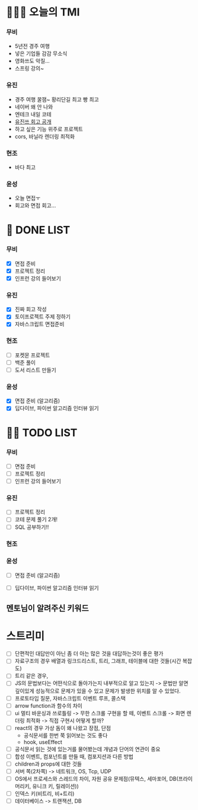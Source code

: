 # 🤸🏻‍♂️ 오늘의 TMI

### 무비
- 5년전 경주 여행
- 넣은 기업들 감감 무소식
- 영화쓰도 악질...
- 스프링 강의~

### 유진
- 경주 여행 꿀잼~ 황리단길 최고 빵 최고
- 네이버 왜 안 나와
- 엔테크 내일 코테
- [유진쓰 회고 공개](https://velog.io/@yujin1760/2021%EB%85%84-%ED%9A%8C%EA%B3%A0)
- 하고 싶은 기능 위주로 프로젝트 
- cors, 바닐라 렌더링 최적화

### 현조
- 바다 최고

### 윤성
- 오늘 면접ㅜ
- 회고와 면접 회고...


# 🎨 DONE LIST

### 무비
- [x] 면접 준비
- [x] 프로젝트 정리
- [x] 인프런 강의 들어보기

### 유진
- [x] 진짜 회고 작성
- [x] 토이프로젝트 주제 정하기
- [x] 자바스크립트 면접준비 

### 현조
- [ ] 포켓몬 프로젝트
- [ ] 백준 풀이
- [ ] 도서 리스트 만들기

### 윤성
- [x] 면접 준비 (알고리즘)
- [x] 딥다이브, 파이썬 알고리즘 인터뷰 읽기

# 🙋🏻 TODO LIST

### 무비
- [ ] 면접 준비
- [ ] 프로젝트 정리
- [ ] 인프런 강의 들어보기

### 유진
- [ ] 프로젝트 정리
- [ ] 코테 문제 풀기 2개!
- [ ] SQL 공부하기!!

### 현조


### 윤성
- [ ] 면접 준비 (알고리즘)
- [ ] 딥다이브, 파이썬 알고리즘 인터뷰 읽기


## 멘토님이 알려주신 키워드
# 스트리미
- [ ] 단편적인 대답만이 아닌 좀 더 아는 많은 것을 대답하는것이 좋은 평가
- [ ] 자료구조의 경우 배열과 링크드리스트, 트리, 그래프, 테이블에 대한 것들(시간 복잡도)
- [ ] 트리 같은 경우, 
- [ ] JS의 문법보다는 어떤식으로 돌아가는지 내부적으로 알고 있는지 -> 문법만 알면 깊이있게 성능적으로 문제가 있을 수 있고 문제가 발생한 위치를 알 수 있었다.
- [ ] 프로토타입 질문, 자바스크립트 이벤트 루프, 콜스택
- [ ] arrow function과 함수의 차이
- [ ] ui 멀티 바운싱과 쓰로틀링 -> 무한 스크롤 구현을 할 떼, 이벤트 스크롤 -> 화면 렌더링 최적화 -> 직접 구현시 어떻게 할까?
- [ ] react의 경우 가상 돔이 왜 나왔고 장점, 단점
    - 공식문서를 한번 쭉 읽어보는 것도 좋다
    - hook, useEffect
- [ ] 공식문서 읽는 것에 있는거를 물어봤는데 개념과 단어의 연관이 중요
- [ ] 합성 이벤트, 컴포넌트를 만들 때, 컴포지션과 다른 방법
- [ ] children과 props에 대한 것들
- [ ] 서버 쪽(2차쪽) -> 네트워크, OS, Tcp, UDP
- [ ] OS에서 프로세스와 스레드의 차이, 자원 공유 문제점(뮤텍스, 세마포어, DB(프라이머리키, 유니크 키, 릴레이션)) 
- [ ] 인덱스 키(비트리, 비+트리) 
- [ ] 데이터베이스 -> 트랜잭션, DB
